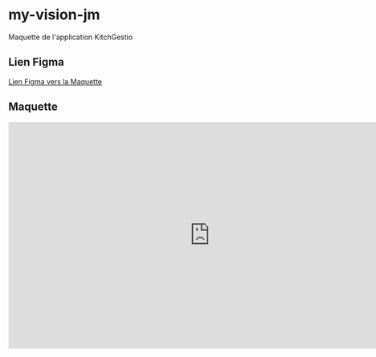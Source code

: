 # my-vision-jm

Maquette de l'application KitchGestio

## Lien Figma

[Lien Figma vers la Maquette](https://www.figma.com/file/w5GTKjpZRUhJDP1xg87MF2/KitchGestio?type=design&node-id=0%3A1&mode=design&t=lWfiXnJJlNay2oB2-1)

## Maquette

<iframe style="border: 1px solid rgba(0, 0, 0, 0.1);" width="800" height="450" src="https://www.figma.com/embed?embed_host=share&url=https%3A%2F%2Fwww.figma.com%2Ffile%2Fw5GTKjpZRUhJDP1xg87MF2%2FKitchGestio%3Ftype%3Ddesign%26node-id%3D0%253A1%26mode%3Ddesign%26t%3DoOelakCXc9TJfNcd-1" allowfullscreen></iframe>
